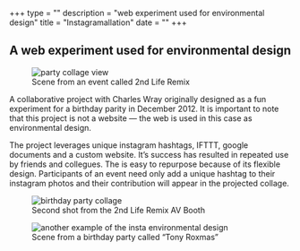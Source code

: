 +++
type = ""
description = "web experiment used for environmental design"
title = "Instagramallation"
date = "" 
+++

## A web experiment used for environmental design

<figure>
<img
  src="img/work/instagram_2lifeRemix.jpg"
  srcset="img/instagram_2lifeRemix.jpg 1280w,
          img/instagram_2lifeRemix.jpg 640w,
          img/instagram_2lifeRemix.jpg 320w"
     sizes="100%"  
     alt="party collage view">
<figcaption>Scene from an event called 2nd Life Remix</figcaption>  
</figure>

<p>
<span class="dropcap">A</span> collaborative project with Charles Wray originally designed as a fun experiment for a birthday parity in December 2012. It is important to note that this project is not a website &mdash; the web is used in this case as environmental design.     
</p>
<p>
The project leverages unique instagram hashtags, IFTTT, google documents and a custom website. It’s success has resulted in repeated use by friends and collegues. The  is easy to repurpose because of its flexible design. Participants of an event need only add a unique hashtag to their instagram photos and their contribution will appear in the projected collage.
</p>
<figure>
<img
  src="img/work/instagram_2-life-remix.gif" 
     alt="birthday party collage">
<figcaption>Second shot from the 2nd Life Remix AV Booth</figcaption>
</figure>
 
<figure> 
<img
 src="img/work/instagram_project_web.gif"
     alt="another example of the insta environmental design">
<figcaption>Scene from a birthday party called &ldquo;Tony Roxmas&rdquo;</figcaption>
</figure>